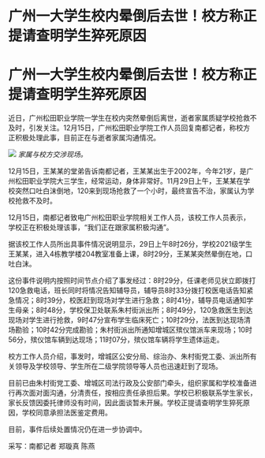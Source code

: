 # 广州一大学生校内晕倒后去世！校方称正提请查明学生猝死原因

# 广州一大学生校内晕倒后去世！校方称正提请查明学生猝死原因

近日，广州松田职业学院一学生在校内突然晕倒后离世，逝者家属质疑学校抢救不及时，引发关注。12月15日，广州松田职业学院工作人员回复南都记者，称校方正积极处理此事，目前正在与逝者家属沟通情况。

![](https://inews.gtimg.com/om_bt/O-HDFk9urFfK3ZR0090Q8gYptTA4AF0IG_ErHatK7kZaUAA/1000)
_家属与校方交涉现场。_

12月15日，王某某的堂弟告诉南都记者，王某某出生于2002年，今年21岁，是广州松田职业学院大三学生，经常运动，身体非常好。11月29日上午，王某某在学校突然口吐白沫倒地，120来到现场抢救了一个小时，最终宣告不治，家属认为学校抢救不及时。

12月15日，南都记者致电广州松田职业学院相关工作人员，该校工作人员表示，学校正在积极处理该事，“我们正在跟家属积极沟通”。

据该校工作人员所出具事件情况说明显示，29日上午8时26分，学校2021级学生王某某，进入4栋教学楼204教室准备上课，8时29分，王某某突然晕倒在地，口吐白沫。

这份事件说明内按照时间节点介绍了事发经过：8时29分，任课老师见状立即拨打120急救电话，班长同时将情况告知辅导员，辅导员8时33分拨打校医电话告知紧急情况；8时39分，校医赶到现场对学生进行急救；8时41分，辅导员电话通知学生母亲；8时48分，学校保卫处联系朱村街派出所；8时49分，120急救医生到达现场对学生进行抢救，9时47分宣布学生临床死亡；10时29分，法医到达现场清场勘验；10时42分完成勘验；朱村街派出所通知增城区殡仪馆派车来现场；10时56分，殡仪馆车辆到达现场；11时07分，殡仪馆车辆将学生遗体运走。

校方工作人员介绍，事发时，增城区公安分局、综治办、朱村街党工委、派出所有关领导及学校领导、学生所在二级学院领导等人员也迅速赶到了现场。

目前已由朱村街党工委、增城区司法行政及公安部门牵头，组织家属和学校准备进行再次面对面沟通，分清责任，按相应责任承担后果。学校已积极联系学生家长，家长反馈因委托律师没有时间，因此面谈暂未开展。学校正提请查明学生猝死原因，学校同意承担法医鉴定费用。

目前，事件后续处置情况仍在进一步协调中。

采写：南都记者 郑璇真 陈燕


